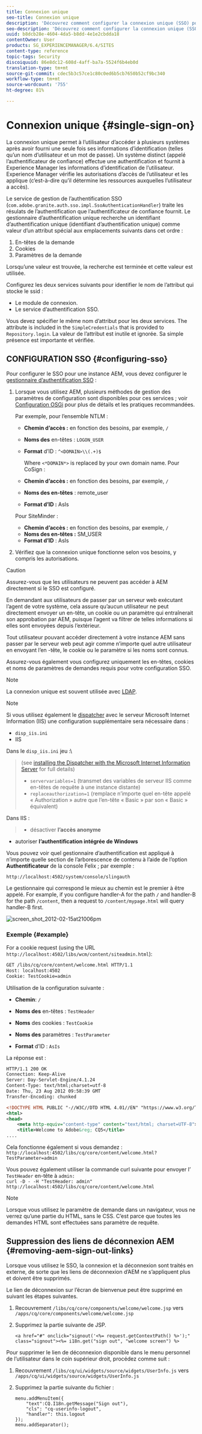 ```yaml
---
title: Connexion unique
seo-title: Connexion unique
description: 'Découvrez comment configurer la connexion unique (SSO) pour une instance AEM. '
seo-description: 'Découvrez comment configurer la connexion unique (SSO) pour une instance AEM. '
uuid: b8dcb28e-4604-4da5-b8dd-4e1e2cbdda18
contentOwner: User
products: SG_EXPERIENCEMANAGER/6.4/SITES
content-type: reference
topic-tags: Security
discoiquuid: 86e8dc12-608d-4aff-ba7a-5524f6b4eb0d
translation-type: tm+mt
source-git-commit: cdec5b3c57ce1c80c0ed6b5cb7650b52cf9bc340
workflow-type: tm+mt
source-wordcount: '755'
ht-degree: 81%

---
```



# Connexion unique {#single-sign-on}

La connexion unique permet à l’utilisateur d’accéder à plusieurs systèmes après avoir fourni une seule fois ses informations d’identification (telles qu’un nom d’utilisateur et un mot de passe). Un système distinct (appelé l’authentificateur de confiance) effectue une authentification et fournit à Experience Manager les informations d’identification de l’utilisateur. Experience Manager vérifie les autorisations d’accès de l’utilisateur et les applique (c’est-à-dire qu’il détermine les ressources auxquelles l’utilisateur a accès).

Le service de gestion de l’authentification SSO (`com.adobe.granite.auth.sso.impl.SsoAuthenticationHandler`) traite les résulats de l’authentification que l’authentificateur de confiance fournit. Le gestionnaire d’authentification unique recherche un identifiant d’authentification unique (identifiant d’authentification unique) comme valeur d’un attribut spécial aux emplacements suivants dans cet ordre :

1. En-têtes de la demande
1. Cookies
1. Paramètres de la demande

Lorsqu’une valeur est trouvée, la recherche est terminée et cette valeur est utilisée. 

Configurez les deux services suivants pour identifier le nom de l’attribut qui stocke le ssid :

* Le module de connexion.
* Le service d’authentification SSO.

Vous devez spécifier le même nom d’attribut pour les deux services. The attribute is included in the `SimpleCredentials` that is provided to `Repository.login`. La valeur de l’attribut est inutile et ignorée. Sa simple présence est importante et vérifiée.

## CONFIGURATION SSO {#configuring-sso}

Pour configurer le SSO pour une instance AEM, vous devez configurer le [gestionnaire d’authentification SSO](/help/sites-deploying/osgi-configuration-settings.md#adobegranitessoauthenticationhandler) :

1. Lorsque vous utilisez AEM, plusieurs méthodes de gestion des paramètres de configuration sont disponibles pour ces services ; voir [Configuration OSGi](/help/sites-deploying/configuring-osgi.md) pour plus de détails et les pratiques recommandées.

   Par exemple, pour l’ensemble NTLM :

   * **Chemin d’accès :** en fonction des besoins, par exemple, `/`
   * **Noms des** en-têtes : `LOGON_USER`
   * **Format** d’ID : `^<DOMAIN>\\(.+)$`

      Where `<*DOMAIN*>` is replaced by your own domain name.
   Pour CoSign :

   * **Chemin d’accès :** en fonction des besoins, par exemple, `/`
   * **Noms des en-têtes** : remote_user
   * **Format d’ID :** AsIs

   Pour SiteMinder :

   * **Chemin d’accès :** en fonction des besoins, par exemple, `/`
   * **Noms des en-têtes :** SM_USER
   * **Format d’ID** : AsIs



1. Vérifiez que la connexion unique fonctionne selon vos besoins, y compris les autorisations.

>[!CAUTION]
>
>Assurez-vous que les utilisateurs ne peuvent pas accéder à AEM directement si le SSO est configuré. 
>
>En demandant aux utilisateurs de passer par un serveur web exécutant l’agent de votre système, cela assure qu’aucun utilisateur ne peut directement envoyer un en-tête, un cookie ou un paramètre qui entraînerait son approbation par AEM, puisque l’agent va filtrer de telles informations si elles sont envoyées depuis l’extérieur.
>
>Tout utilisateur pouvant accéder directement à votre instance AEM sans passer par le serveur web peut agir comme n’importe quel autre utilisateur en envoyant l’en -tête, le cookie ou le paramètre si les noms sont connus.
>
>Assurez-vous également vous configurez uniquement les en-têtes, cookies et noms de paramètres de demandes requis pour votre configuration SSO.


>[!NOTE]
>
>La connexion unique est souvent utilisée avec [LDAP](/help/sites-administering/ldap-config.md).

>[!NOTE]
>
>Si vous utilisez également le [dispatcher](https://helpx.adobe.com/experience-manager/dispatcher/using/dispatcher.html) avec le serveur Microsoft Internet Information (IIS) une configuration supplémentaire sera nécessaire dans :
>
>* `disp_iis.ini`
>* IIS

>
>
Dans le `disp_iis.ini` jeu :\
>(see [installing the Dispatcher with the Microsoft Internet Information Server](https://helpx.adobe.com/experience-manager/dispatcher/using/dispatcher-install.html#microsoft-internet-information-server) for full details)
>
>* `servervariables=1` (transmet des variables de serveur IIS comme en-têtes de requête à une instance distante)
>* `replaceauthorization=1` (remplace n’importe quel en-tête appelé « Authorization » autre que l’en-tête « Basic » par son « Basic » équivalent)

>
>
Dans IIS :
>
>* désactiver **l’accès anonyme**
   >
   >
* autoriser **l’authentification intégrée de Windows**

>



Vous pouvez voir quel gestionnaire d’authentification est appliqué à n’importe quelle section de l’arborescence de contenu à l’aide de l’option **Authentificateur** de la console Felix ; par exemple :

`http://localhost:4502/system/console/slingauth`

Le gestionnaire qui correspond le mieux au chemin est le premier à être appelé. For example, if you configure handler-A for the path `/` and handler-B for the path `/content`, then a request to `/content/mypage.html` will query handler-B first.

![screen_shot_2012-02-15at21006pm](assets/screen_shot_2012-02-15at21006pm.png)

### Exemple {#example}

For a cookie request (using the URL `http://localhost:4502/libs/wcm/content/siteadmin.html`):

```xml
GET /libs/cq/core/content/welcome.html HTTP/1.1
Host: localhost:4502
Cookie: TestCookie=admin
```

Utilisation de la configuration suivante :

* **Chemin**: `/`

* **Noms des** en-têtes : `TestHeader`

* **Noms** des cookies : `TestCookie`

* **Noms des** paramètres : `TestParameter`

* **Format** d’ID : `AsIs`

La réponse est :

```xml
HTTP/1.1 200 OK
Connection: Keep-Alive
Server: Day-Servlet-Engine/4.1.24 
Content-Type: text/html;charset=utf-8
Date: Thu, 23 Aug 2012 09:58:39 GMT
Transfer-Encoding: chunked

<!DOCTYPE HTML PUBLIC "-//W3C//DTD HTML 4.01//EN" "https://www.w3.org/TR/html4/strict.dtd">
<html>
<head>
    <meta http-equiv="content-type" content="text/html; charset=UTF-8">
    <title>Welcome to Adobe&reg; CQ5</title>
....
```

Cela fonctionne également si vous demandez :\
`http://localhost:4502/libs/cq/core/content/welcome.html?TestParameter=admin`

Vous pouvez également utiliser la commande curl suivante pour envoyer l’ `TestHeader` en-tête à `admin:`\
`curl -D - -H "TestHeader: admin" http://localhost:4502/libs/cq/core/content/welcome.html`

>[!NOTE]
>
>Lorsque vous utilisez le paramètre de demande dans un navigateur, vous ne verrez qu’une partie du HTML, sans le CSS. C’est parce que toutes les demandes HTML sont effectuées sans paramètre de requête.

## Suppression des liens de déconnexion AEM {#removing-aem-sign-out-links}

Lorsque vous utilisez le SSO, la connexion et la déconnexion sont traités en externe, de sorte que les liens de déconnexion d’AEM ne s’appliquent plus et doivent être supprimés.

Le lien de déconnexion sur l’écran de bienvenue peut être supprimé en suivant les étapes suivantes.

1. Recouvrement `/libs/cq/core/components/welcome/welcome.jsp` vers `/apps/cq/core/components/welcome/welcome.jsp`
1. Supprimez la partie suivante de JSP.

   `<a href="#" onclick="signout('<%= request.getContextPath() %>');" class="signout"><%= i18n.get("sign out", "welcome screen") %>`

Pour supprimer le lien de déconnexion disponible dans le menu personnel de l’utilisateur dans le coin supérieur droit, procédez comme suit :

1. Recouvrement `/libs/cq/ui/widgets/source/widgets/UserInfo.js` vers `/apps/cq/ui/widgets/source/widgets/UserInfo.js`

1. Supprimez la partie suivante du fichier :

   ```
   menu.addMenuItem({
       "text":CQ.I18n.getMessage("Sign out"),
       "cls": "cq-userinfo-logout",
       "handler": this.logout
   });
   menu.addSeparator();
   ```

